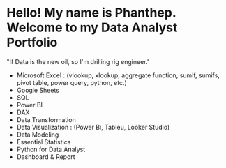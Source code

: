 # Hello! My name is Phanthep. Welcome to my Data Analyst Portfolio
 "If Data is the new oil, so I'm drilling rig engineer."

- Microsoft Excel : (vlookup, xlookup, aggregate function, sumif, sumifs, pivot table, power query, python, etc.)
- Google Sheets
- SQL
- Power BI
- DAX
- Data Transformation
- Data Visualization : (Power Bi, Tableu, Looker Studio)
- Data Modeling
- Essential Statistics
- Python for Data Analyst
- Dashboard & Report
